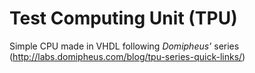 # Test Computing Unit (TPU)

Simple CPU made in VHDL following *Domipheus'* series (http://labs.domipheus.com/blog/tpu-series-quick-links/)
